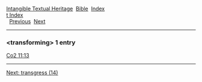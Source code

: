 [Intangible Textual Heritage](../../index)  [Bible](../index) 
[Index](index)   
[t Index](_t_)  
  [Previous](c11723)  [Next](c11725) 

------------------------------------------------------------------------

### &lt;transforming&gt; 1 entry

[Co2 11:13](../kjv/co2011.htm#013)  

------------------------------------------------------------------------

[Next: transgress (14)](c11725)
